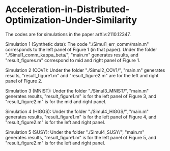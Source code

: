 # Acceleration-in-Distributed-Optimization-Under-Similarity
The codes are for simulations in the paper arXiv:2110.12347.

Simulation 1 (Synthetic data): The code "./Simul1_err_comm/main.m" corresponds to the left panel of Figure 1 (in that paper). Under the folder "./Simul1_comm_kappa_beta/", "main.m" generates results, and "result_figures.m" correspond to mid and right panel of Figure 1.

Simulation 2 (COV1): Under the folder "./Simul2_COV1/", "main.m" generates results, "result_figure1.m" and "result_figure2.m" are for the left and right panel of Figure 2.

Simulation 3 (MNIST): Under the folder "./Simul3_MNIST/", "main.m" generates results, "result_figure1.m" is for the left panel of Figure 3, and "result_figure2.m" is for the mid and right panel.

Simulation 4 (HIGGS): Under the folder "./Simul4_HIGGS/", "main.m" generates results, "result_figure1.m" is for the left panel of Figure 4, and "result_figure2.m" is for the left and right panel.

Simulation 5 (SUSY): Under the folder "./Simul4_SUSY/", "main.m" generates results, "result_figure1.m" is for the left panel of Figure 5, and "result_figure2.m" is for the left and right panel.

